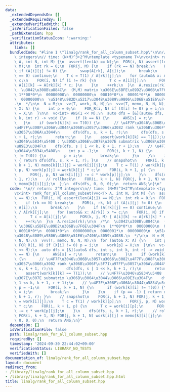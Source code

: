 ```yaml
---
data:
  _extendedDependsOn: []
  _extendedRequiredBy: []
  _extendedVerifiedWith: []
  _isVerificationFailed: false
  _pathExtension: hpp
  _verificationStatusIcon: ':warning:'
  attributes:
    links: []
  bundledCode: "#line 1 \"linalg/rank_for_all_column_subset.hpp\"\n\n// return: 2^M\
    \ integers\n// time: (N+M)^3+2^M\ntemplate <typename T>\nvc<int> rank_for_all_column_subset(vvc<T>\
    \ A, int N, int M) {\n  assert(len(A) == N);\n  FOR(i, N) assert(len(A[i]) ==\
    \ M);\n  int rk = 0;\n  FOR(j, M) {\n    if (rk == N) break;\n    FOR(i, rk, N)\
    \ if (A[i][j] != 0) {\n      swap(A[rk], A[i]);\n      break;\n    }\n    if (A[rk][j]\
    \ == 0) continue;\n    T c = T(1) / A[rk][j];\n    for (auto&& x: A[rk]) x *=\
    \ c;\n    FOR(i, N) if (i != rk) {\n      T c = A[i][j];\n      FOR(k, j, M) {\
    \ A[i][k] -= A[rk][k] * c; }\n    }\n    ++rk;\n  }\n  A.resize(rk);\n\n  /*\n\
    \  \u3042\u308B\u884C\n  (M,M) matrix \u306E\u5BFE\u89D2\u306B\u7F6E\u304F\n \
    \ 1**00*0*\n  00000000\n  00000000\n  00010*0*\n  00001*0*\n  00000000\n  0000001*\n\
    \  00000000\n  \u5148\u982D\u5217\u304B\u3089\u9806\u306B\u51E6\u7406\u3059\u308B\
    .\n  */\n\n  N = M;\n  vv(T, work, N, N);\n  vvv(T, memo, N, N, N);\n  for (auto&\
    \ X: A) {\n    int p = 0;\n    FOR_R(i, N) if (X[i] != 0) p = i;\n    work[p]\
    \ = X;\n  }\n\n  vc<int> ANS(1 << M);\n  auto dfs = [&](auto& dfs, int s, int\
    \ k, int r) -> void {\n    if (k == N) {\n      ANS[s] = r;\n      return;\n \
    \   }\n    if (work[k][k] == T(0)) {\n      // \u4F7F\u3046\u306B\u3057\u3066\u3082\
    \u4F7F\u308F\u306A\u3044\u306B\u3057\u3066\u3082 rank \u306B\u306F\u5F71\u97FF\
    \u3057\u306A\u3044\n      dfs(dfs, s, k + 1, r);\n      dfs(dfs, s | 1 << k, k\
    \ + 1, r);\n      return;\n    }\n    assert(work[k][k] == T(1));\n    // \u4F7F\
    \u3046\u5834\u5408 : \u305D\u306E\u307E\u307E submatrix \u306B\u3064\u3044\u3066\
    \u89E3\u304F\n    dfs(dfs, s | 1 << k, k + 1, r + 1);\n    // \u4F7F\u308F\u306A\
    \u3044\u5834\u5408\n    int p = -1;\n    FOR(i, k + 1, N) {\n      if (work[k][i]\
    \ != T(0)) {\n        p = i;\n        break;\n      }\n    }\n    if (p == -1)\
    \ { return dfs(dfs, s, k + 1, r); }\n    // snapshot\n    FOR(i, k + 1, N) FOR(j,\
    \ k + 1, N) memo[k][i][j] = work[i][j];\n    T c = T(1) / work[k][p];\n    FOR(j,\
    \ p, N) work[p][j] = work[k][j] * c;\n    FOR(i, k + 1, p) {\n      T c = work[i][p];\n\
    \      FOR(j, p, N) work[i][j] -= c * work[p][j];\n    }\n    dfs(dfs, s, k +\
    \ 1, r);\n    // rollback\n    FOR(i, k + 1, N) FOR(j, k + 1, N) work[i][j] =\
    \ memo[k][i][j];\n  };\n  dfs(dfs, 0, 0, 0);\n  return ANS;\n}\n"
  code: "\n// return: 2^M integers\n// time: (N+M)^3+2^M\ntemplate <typename T>\n\
    vc<int> rank_for_all_column_subset(vvc<T> A, int N, int M) {\n  assert(len(A)\
    \ == N);\n  FOR(i, N) assert(len(A[i]) == M);\n  int rk = 0;\n  FOR(j, M) {\n\
    \    if (rk == N) break;\n    FOR(i, rk, N) if (A[i][j] != 0) {\n      swap(A[rk],\
    \ A[i]);\n      break;\n    }\n    if (A[rk][j] == 0) continue;\n    T c = T(1)\
    \ / A[rk][j];\n    for (auto&& x: A[rk]) x *= c;\n    FOR(i, N) if (i != rk) {\n\
    \      T c = A[i][j];\n      FOR(k, j, M) { A[i][k] -= A[rk][k] * c; }\n    }\n\
    \    ++rk;\n  }\n  A.resize(rk);\n\n  /*\n  \u3042\u308B\u884C\n  (M,M) matrix\
    \ \u306E\u5BFE\u89D2\u306B\u7F6E\u304F\n  1**00*0*\n  00000000\n  00000000\n \
    \ 00010*0*\n  00001*0*\n  00000000\n  0000001*\n  00000000\n  \u5148\u982D\u5217\
    \u304B\u3089\u9806\u306B\u51E6\u7406\u3059\u308B.\n  */\n\n  N = M;\n  vv(T, work,\
    \ N, N);\n  vvv(T, memo, N, N, N);\n  for (auto& X: A) {\n    int p = 0;\n   \
    \ FOR_R(i, N) if (X[i] != 0) p = i;\n    work[p] = X;\n  }\n\n  vc<int> ANS(1\
    \ << M);\n  auto dfs = [&](auto& dfs, int s, int k, int r) -> void {\n    if (k\
    \ == N) {\n      ANS[s] = r;\n      return;\n    }\n    if (work[k][k] == T(0))\
    \ {\n      // \u4F7F\u3046\u306B\u3057\u3066\u3082\u4F7F\u308F\u306A\u3044\u306B\
    \u3057\u3066\u3082 rank \u306B\u306F\u5F71\u97FF\u3057\u306A\u3044\n      dfs(dfs,\
    \ s, k + 1, r);\n      dfs(dfs, s | 1 << k, k + 1, r);\n      return;\n    }\n\
    \    assert(work[k][k] == T(1));\n    // \u4F7F\u3046\u5834\u5408 : \u305D\u306E\
    \u307E\u307E submatrix \u306B\u3064\u3044\u3066\u89E3\u304F\n    dfs(dfs, s |\
    \ 1 << k, k + 1, r + 1);\n    // \u4F7F\u308F\u306A\u3044\u5834\u5408\n    int\
    \ p = -1;\n    FOR(i, k + 1, N) {\n      if (work[k][i] != T(0)) {\n        p\
    \ = i;\n        break;\n      }\n    }\n    if (p == -1) { return dfs(dfs, s,\
    \ k + 1, r); }\n    // snapshot\n    FOR(i, k + 1, N) FOR(j, k + 1, N) memo[k][i][j]\
    \ = work[i][j];\n    T c = T(1) / work[k][p];\n    FOR(j, p, N) work[p][j] = work[k][j]\
    \ * c;\n    FOR(i, k + 1, p) {\n      T c = work[i][p];\n      FOR(j, p, N) work[i][j]\
    \ -= c * work[p][j];\n    }\n    dfs(dfs, s, k + 1, r);\n    // rollback\n   \
    \ FOR(i, k + 1, N) FOR(j, k + 1, N) work[i][j] = memo[k][i][j];\n  };\n  dfs(dfs,\
    \ 0, 0, 0);\n  return ANS;\n}"
  dependsOn: []
  isVerificationFile: false
  path: linalg/rank_for_all_column_subset.hpp
  requiredBy: []
  timestamp: '2024-09-30 22:44:02+09:00'
  verificationStatus: LIBRARY_NO_TESTS
  verifiedWith: []
documentation_of: linalg/rank_for_all_column_subset.hpp
layout: document
redirect_from:
- /library/linalg/rank_for_all_column_subset.hpp
- /library/linalg/rank_for_all_column_subset.hpp.html
title: linalg/rank_for_all_column_subset.hpp
---
```

